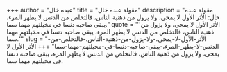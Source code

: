 +++
author = "عبده خال"
title = "مقولة عبده خال"
description = "مقولة عبده خال: الأثر الأول لا يمحى، ولا يزول من ذهنية الناس، فالتخلص من الدنس لا يطهر المرء، يبقى صاحبه دنسا في مخيلتهم مهما سما."
quote = '''الأثر الأول لا يمحى، ولا يزول من ذهنية الناس، فالتخلص من الدنس لا يطهر المرء، يبقى صاحبه دنسا في مخيلتهم مهما سما.'''
slug = "الأثر-الأول-لا-يمحى،-ولا-يزول-من-ذهنية-الناس،-فالتخلص-من-الدنس-لا-يطهر-المرء،-يبقى-صاحبه-دنسا-في-مخيلتهم-مهما-سما"
+++
الأثر الأول لا يمحى، ولا يزول من ذهنية الناس، فالتخلص من الدنس لا يطهر المرء، يبقى صاحبه دنسا في مخيلتهم مهما سما.
